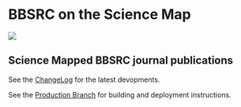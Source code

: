 # BBSRC on the Science Map

<a href="https://app.zenhub.com/workspace/o/cns-iu/bbsrc"><img src="https://raw.githubusercontent.com/ZenHubIO/support/master/zenhub-badge.png"></a>

## Science Mapped BBSRC journal publications

See the [ChangeLog](CHANGELOG.md) for the latest devopments.

See the [Production Branch](https://github.com/cns-iu/bbsrc/blob/production/README.md) for building and deployment instructions.
